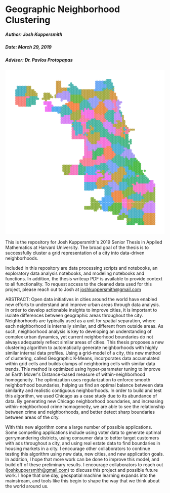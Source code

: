 # Geographic Neighborhood Clustering

##### Author: Josh Kuppersmith

##### Date: March 29, 2019

##### Advisor: Dr. Pavlos Protopapas


![FinalMap](https://raw.githubusercontent.com/jkup11/Geographic-Neighborhood-Clustering/master/final_map.png)


This is the repository for Josh Kuppersmith's 2019 Senior Thesis in Applied Mathematics at Harvard University. 
The broad goal of the thesis is to successfully cluster a grid representation of a city into data-driven neighborhoods.

Included in this repository are data processing scripts and notebooks, an exploratory data analysis notebooks, and modeling notebooks and functions. In addition, the thesis writeup PDF is available to provide context to all functionality. To request access to the cleaned data used for this project, please reach out to Josh at joshkuppersmith@gmail.com

ABSTRACT: Open data initiatives in cities around the world have enabled new efforts to understand and improve urban areas through data analysis. In order to develop actionable insights to improve cities, it is important to isolate differences between geographic areas throughout the city. Neighborhoods are typically used as a unit for spatial separation, where each neighborhood is internally similar, and different from outside areas. As such, neighborhood analysis is key to developing an understanding of complex urban dynamics, yet current neighborhood boundaries do not always adequately reflect similar areas of cities. This thesis proposes a new clustering algorithm to automatically generate neighborhoods with highly similar internal data profiles. Using a grid-model of a city, this new method of clustering, called Geographic K-Means, incorporates data accumulated within grid cells and builds clumps of neighboring cells with similar data trends. This method is optimized using hyper-parameter tuning to improve an Earth Mover's Distance-based measure of within-neighborhood homogeneity. The optimization uses regularization to enforce smooth neighborhood boundaries, helping us find an optimal balance between data similarity and realistic contiguous neighborhoods. In order to build and test this algorithm, we used Chicago as a case study due to its abundance of data. By generating new Chicago neighborhood boundaries, and increasing within-neighborhood crime homogeneity, we are able to see the relationship between crime and neighborhoods, and better detect sharp boundaries between areas of the city.

With this new algorithm come a large number of possible applications. Some compelling applications include using voter data to generate optimal gerrymandering districts, using consumer data to better target customers with ads throughout a city, and using real estate data to find boundaries in housing markets in a city. I encourage other collaborators to continue testing this algorithm using new data, new cities, and new application goals. In addition, I hope that more work can be done to improve this model, and build off of these preliminary results. I encourage collaborators to reach out (joshkuppersmith@gmail.com) to discuss this project and possible future work. I hope that one day, geospatial machine learning expands into the mainstream, and tools like this begin to shape the way that we think about the world around us.
